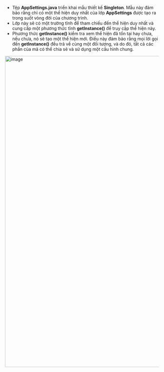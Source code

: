 - Tệp **AppSettings.java** triển khai mẫu thiết kế **Singleton**. Mẫu này đảm bảo rằng chỉ có một thể hiện duy nhất của lớp **AppSettings** được tạo ra trong suốt vòng đời của chương trình.
- Lớp này sẽ có một trường tĩnh để tham chiếu đến thể hiện duy nhất và cung cấp một phương thức tĩnh **getInstance()** để truy cập thể hiện này.
- Phương thức **getInstance()** kiểm tra xem thể hiện đã tồn tại hay chưa, nếu chưa, nó sẽ tạo một thể hiện mới. Điều này đảm bảo rằng mọi lời gọi đến **getInstance()** đều trả về cùng một đối tượng, và do đó, tất cả các phần của mã có thể chia sẻ và sử dụng một cấu hình chung.

<img width="1017" alt="image" src="https://github.com/git-thaitech/design-patterns/assets/72333463/aafb2c46-0fae-4200-b48c-0a64bd11dc22">
